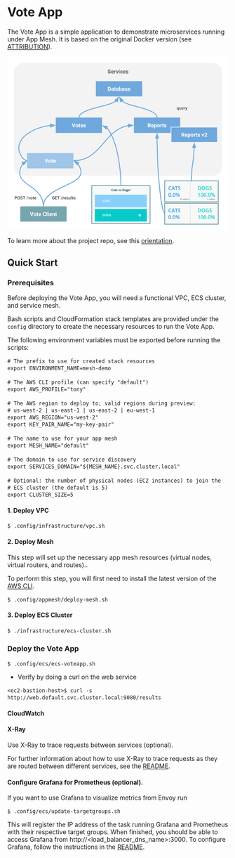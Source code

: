 # Vote App

The Vote App is a simple application to demonstrate microservices running under App Mesh.
It is based on the original Docker version (see [ATTRIBUTION]).

![Vote App architecture]

To learn more about the project repo, see this [orientation].

## Quick Start

### Prerequisites

Before deploying the Vote App, you will need a functional VPC,
ECS cluster, and service mesh.

Bash scripts and CloudFormation stack templates are provided under the
`config` directory to create the necessary resources to run the
Vote App.

The following environment variables must be exported before running the
scripts:

```
# The prefix to use for created stack resources
export ENVIRONMENT_NAME=mesh-demo

# The AWS CLI profile (can specify "default")
export AWS_PROFILE="tony"

# The AWS region to deploy to; valid regions during preview:
# us-west-2 | us-east-1 | us-east-2 | eu-west-1
export AWS_REGION="us-west-2"
export KEY_PAIR_NAME="my-key-pair"

# The name to use for your app mesh 
export MESH_NAME="default"

# The domain to use for service discovery
export SERVICES_DOMAIN="${MESH_NAME}.svc.cluster.local"

# Optional: the number of physical nodes (EC2 instances) to join the
# ECS cluster (the default is 5)
export CLUSTER_SIZE=5
```


#### 1. Deploy VPC

```
$ .config/infrastructure/vpc.sh
```


#### 2. Deploy Mesh

This step will set up the necessary app mesh resources (virtual nodes,
virtual routers, and routes)..

To perform this step, you will first need to install the latest version of
the [AWS CLI].


```
$ .config/appmesh/deploy-mesh.sh 
```


#### 3. Deploy ECS Cluster

```
$ ./infrastructure/ecs-cluster.sh
```


### Deploy the Vote App


```
$ .config/ecs/ecs-voteapp.sh
```

* Verify by doing a curl on the web service

```
<ec2-bastion-host>$ curl -s http://web.default.svc.cluster.local:9080/results
```

#### CloudWatch

#### X-Ray

Use X-Ray to trace requests between services (optional).

For further information about how to use X-Ray to trace requests as they are routed 
between different services, see the [README](./observability/x-ray.md).


#### Configure Grafana for Prometheus (optional).

If you want to use Grafana to visualize metrics from Envoy run

```
$ .config/ecs/update-targetgroups.sh 
```

This will register the IP address of the task running Grafana and Prometheus 
with their respective target groups.  When finished, you should be able to access 
Grafana from http://<load_balancer_dns_name>:3000.  To configure Grafana, follow 
the instructions in the [README](./config/metrics/README.md).


[ATTRIBUTION]:            ./ATTRIBUTION.md
[orientation]:            http://bit.ly/vote-app-orientation
[AWS CLI]:                https://docs.aws.amazon.com/cli/latest/userguide/installing.html
[deploy with Fargate]:    https://read.acloud.guru/deploy-the-voting-app-to-aws-ecs-with-fargate-cb75f226408f
[Vote App architecture]:  ./images/voting-app-arch-3.png
[LICENSE]:                ./LICENSE

